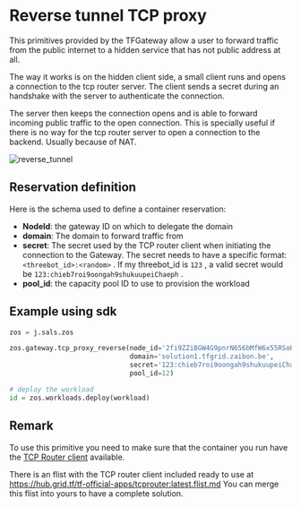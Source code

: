 # Reverse tunnel TCP proxy

This primitives provided by the TFGateway allow a user to forward traffic from the public internet to a hidden service that has not public address at all.

The way it works is on the hidden client side, a small client runs and opens a connection to the tcp router server. The client sends a secret during an handshake with the server to authenticate the connection.

The server then keeps the connection opens and is able to forward incoming public traffic to the open connection. This is specially useful if there is no way for the tcp router server to open a connection to the backend. Usually because of NAT.

![reverse_tunnel](./img/reverse_tunnel.png)

## Reservation definition

Here is the schema used to define a container reservation:

* **NodeId**: the gateway ID on which to delegate the domain
* **domain**: The domain to forward traffic from
* **secret**: The secret used by the TCP router client when initiating the connection to the Gateway.  The secret needs to have a specific format: `<threebot_id>:<random>` . If my threebot_id is `123` , a valid secret would be `123:chieb7roi9oongah9shukuupeiChaeph` .
* **pool_id**: the capacity pool ID to use to provision the workload

## Example using sdk

``` python
zos = j.sals.zos

zos.gateway.tcp_proxy_reverse(node_id='2fi9ZZiBGW4G9pnrN656bMfW6x55RSoHDeMrd9pgSA8T',
                              domain='solution1.tfgrid.zaibon.be',
                              secret='123:chieb7roi9oongah9shukuupeiChaeph',
                              pool_id=12)

# deploy the workload
id = zos.workloads.deploy(workload)
```

## Remark

To use this primitive you need to make sure that the container you run have the [TCP Router client](https://github.com/threefoldtech/tcprouter/tree/master/cmds/client) available.

There is an flist with the TCP router client included ready to use at https://hub.grid.tf/tf-official-apps/tcprouter:latest.flist.md
You can merge this flist into yours to have a complete solution.

